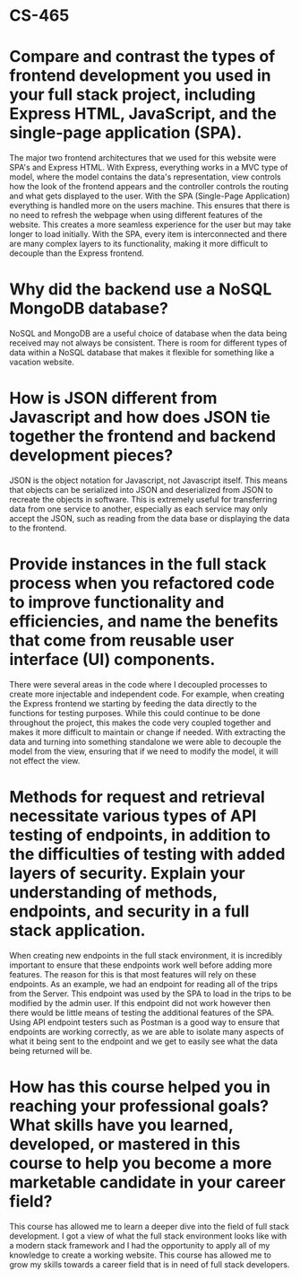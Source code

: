 # CS-465
# Compare and contrast the types of frontend development you used in your full stack project, including Express HTML, JavaScript, and the single-page application (SPA).
The major two frontend architectures that we used for this website were SPA's and Express HTML. With Express, everything works in a MVC type of model, where the model contains the data's representation, view controls how the look of the frontend appears and the controller controls the routing and what gets displayed to the user. With the SPA (Single-Page Application) everything is handled more on the users machine. This ensures that there is no need to refresh the webpage when using different features of the website. This creates a more seamless experience for the user but may take longer to load initially. With the SPA, every item is interconnected and there are many complex layers to its functionality, making it more difficult to decouple than the Express frontend. 

# Why did the backend use a NoSQL MongoDB database?
NoSQL and MongoDB are a useful choice of database when the data being received may not always be consistent. There is room for different types of data within a NoSQL database that makes it flexible for something like a vacation website.

# How is JSON different from Javascript and how does JSON tie together the frontend and backend development pieces?
JSON is the object notation for Javascript, not Javascript itself. This means that objects can be serialized into JSON and deserialized from JSON to recreate the objects in software. This is extremely useful for transferring data from one service to another, especially as each service may only accept the JSON, such as reading from the data base or displaying the data to the frontend.

# Provide instances in the full stack process when you refactored code to improve functionality and efficiencies, and name the benefits that come from reusable user interface (UI) components.
There were several areas in the code where I decoupled processes to create more injectable and independent code. For example, when creating the Express frontend we starting by feeding the data directly to the functions for testing purposes. While this could continue to be done throughout the project, this makes the code very coupled together and makes it more difficult to maintain or change if needed. With extracting the data and turning into something standalone we were able to decouple the model from the view, ensuring that if we need to modify the model, it will not effect the view.

# Methods for request and retrieval necessitate various types of API testing of endpoints, in addition to the difficulties of testing with added layers of security. Explain your understanding of methods, endpoints, and security in a full stack application.
When creating new endpoints in the full stack environment, it is incredibly important to ensure that these endpoints work well before adding more features. The reason for this is that most features will rely on these endpoints. As an example, we had an endpoint for reading all of the trips from the Server. This endpoint was used by the SPA to load in the trips to be modified by the admin user. If this endpoint did not work however then there would be little means of testing the additional features of the SPA. Using API endpoint testers such as Postman is a good way to ensure that endpoints are working correctly, as we are able to isolate many aspects of what it being sent to the endpoint and we get to easily see what the data being returned will be.

# How has this course helped you in reaching your professional goals? What skills have you learned, developed, or mastered in this course to help you become a more marketable candidate in your career field?
This course has allowed me to learn a deeper dive into the field of full stack development. I got a view of what the full stack environment looks like with a modern stack framework and I had the opportunity to apply all of my knowledge to create a working website. This course has allowed me to grow my skills towards a career field that is in need of full stack developers.
